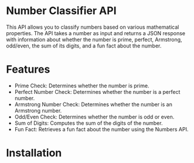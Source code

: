 # Number Classifier API
This API allows you to classify numbers based on various mathematical properties. The API takes a number as input and returns a JSON response with information about whether the number is prime, perfect, Armstrong, odd/even, the sum of its digits, and a fun fact about the number.

# Features
* Prime Check: Determines whether the number is prime.
* Perfect Number Check: Determines whether the number is a perfect number.
* Armstrong Number Check: Determines whether the number is an Armstrong number.
* Odd/Even Check: Determines whether the number is odd or even.
* Sum of Digits: Computes the sum of the digits of the number.
* Fun Fact: Retrieves a fun fact about the number using the Numbers API.

 # Installation 
